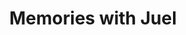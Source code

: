 ---
layout: articlesmem
title: Memories with Juel
articles:
  data_source: paginator.memories
  article_type: BlogPosting
  show_cover: false
  show_excerpt: true
  show_readmore: true
  show_info: true
---
